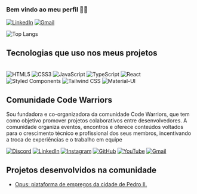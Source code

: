 ### Bem vindo ao meu perfil 👩‍💻

[![LinkedIn](https://img.shields.io/badge/LinkedIn-0077B5?style=for-the-badge&logo=linkedin&logoColor=white)](https://www.linkedin.com/in/kelysoare5/)
[![Gmail](https://img.shields.io/badge/Gmail-D14836?style=for-the-badge&logo=gmail&logoColor=white)](mailto:kelysoares68@gmail.com)


![Top Langs](https://github-readme-stats.vercel.app/api/top-langs/?username=KelySoare5&hide_progress=true)

## Tecnologias que uso nos meus projetos

<div style="display: inline_block" paddin="10px"><br/>
    <img align="center" alt="HTML5" src="https://img.shields.io/badge/HTML5-E34F26?style=for-the-badge&logo=html5&logoColor=white"/>
    <img align="center" alt="CSS3" src="https://img.shields.io/badge/CSS3-1572B6?style=for-the-badge&logo=css3&logoColor=white"/>
    <img align="center" alt="JavaScript" src="https://img.shields.io/badge/JavaScript-F7DF1E?style=for-the-badge&logo=javascript&logoColor=black"/>
    <img align="center" alt="TypeScript" src="https://img.shields.io/badge/TypeScript-007ACC?style=for-the-badge&logo=typescript&logoColor=white"/>
    <img align="center" alt="React" src="https://img.shields.io/badge/React-20232A?style=for-the-badge&logo=react&logoColor=61DAFB"/>
    <img align="center" alt="Styled Components" src="https://img.shields.io/badge/styled--components-DB7093?style=for-the-badge&logo=styled-components&logoColor=white"/>
    <img align="center" alt="Tailwind CSS" src="https://img.shields.io/badge/Tailwind_CSS-38B2AC?style=for-the-badge&logo=tailwind-css&logoColor=white"/>
    <img align="center" alt="Material-UI" src="https://img.shields.io/badge/Material--UI-0081CB?style=for-the-badge&logo=material-ui&logoColor=white"/>
</div>

## Comunidade Code Warriors
<p>Sou fundadora e co-organizadora da comunidade Code Warriors, que tem como objetivo promover projetos colaborativos entre desenvolvedores. A comunidade organiza eventos, encontros e oferece conteúdos voltados para o crescimento técnico e profissional dos seus membros, incentivando a troca de experiências e o trabalho em equipe</p>

[![Discord](https://img.shields.io/badge/Discord-7289DA?style=for-the-badge&logo=discord&logoColor=white)](https://discord.com/channels/1258585211575337010/1276221326843056239/1281806759333335050)
[![LinkedIn](https://img.shields.io/badge/LinkedIn-0077B5?style=for-the-badge&logo=linkedin&logoColor=white)](https://www.linkedin.com/company/codewarriorsdevs/)
[![Instagram](https://img.shields.io/badge/Gmail-D14836?style=for-the-badge&logo=gmail&logoColor=white)](https://www.instagram.com/codewarriorsdevs/)
[![GitHub](https://img.shields.io/badge/GitHub-100000?style=for-the-badge&logo=github&logoColor=white)](https://github.com/codewarriorsdevs/guia)
[![YouTube](https://img.shields.io/badge/YouTube-FF0000?style=for-the-badge&logo=youtube&logoColor=white)](https://www.youtube.com/@codewarriorsdevs)
[![Gmail](https://img.shields.io/badge/Gmail-D14836?style=for-the-badge&logo=gmail&logoColor=white)](mailto:codewariorscommunity@gmail.com)


## Projetos desenvolvidos na comunidade

- [Opus: plataforma de empregos da cidade de Pedro II.](https://github.com/KelySoare5/opus)<br/>
